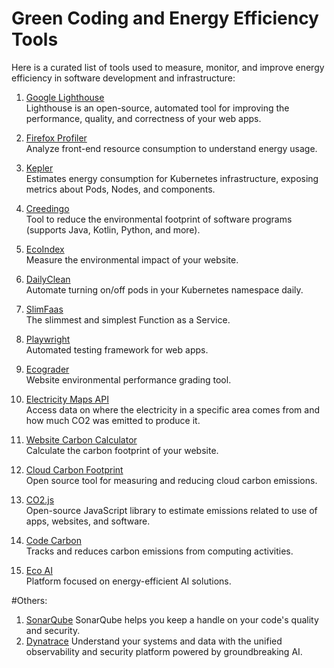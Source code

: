 # Green Coding and Energy Efficiency Tools

Here is a curated list of tools used to measure, monitor, and improve energy efficiency in software development and infrastructure:

1. [Google Lighthouse](https://chromewebstore.google.com/detail/blipmdconlkpinefehnmjammfjpmpbjk?utm_source=item-share-cb)  
   Lighthouse is an open-source, automated tool for improving the performance, quality, and correctness of your web apps.

2. [Firefox Profiler](https://profiler.firefox.com/)  
   Analyze front-end resource consumption to understand energy usage.

3. [Kepler](https://github.com/sustainable-computing-io/kepler)  
   Estimates energy consumption for Kubernetes infrastructure, exposing metrics about Pods, Nodes, and components.

4. [Creedingo](https://github.com/green-code-initiative/creedengo-java)  
   Tool to reduce the environmental footprint of software programs (supports Java, Kotlin, Python, and more).

5. [EcoIndex](https://www.ecoindex.fr/en/)  
   Measure the environmental impact of your website.

6. [DailyClean](https://github.com/AxaFrance/dailyclean)  
   Automate turning on/off pods in your Kubernetes namespace daily.

7. [SlimFaas](https://github.com/SlimPlanet/SlimFaas/blob/main/documentation/planet-saver.md)  
   The slimmest and simplest Function as a Service.

8. [Playwright](https://playwright.dev/)  
   Automated testing framework for web apps.

9. [Ecograder](https://ecograder.com/)  
   Website environmental performance grading tool.

10. [Electricity Maps API](https://portal.electricitymaps.com/docs/getting-started#geolocation)  
    Access data on where the electricity in a specific area comes from and how much CO2 was emitted to produce it.

11. [Website Carbon Calculator](https://www.websitecarbon.com/)  
    Calculate the carbon footprint of your website.

12. [Cloud Carbon Footprint](https://www.cloudcarbonfootprint.org/)  
    Open source tool for measuring and reducing cloud carbon emissions.

13. [CO2.js](https://www.thegreenwebfoundation.org/co2-js/)  
    Open-source JavaScript library to estimate emissions related to use of apps, websites, and software.

14. [Code Carbon](https://codecarbon.io/)  
    Tracks and reduces carbon emissions from computing activities.

15. [Eco AI](https://ecoai.energy/)  
    Platform focused on energy-efficient AI solutions.

#Others:

1. [SonarQube](https://www.sonarsource.com/products/sonarqube/)
   SonarQube helps you keep a handle on your code's quality and security.
2. [Dynatrace](https://www.dynatrace.com/)
   Understand your systems and data with the unified observability and security platform powered by groundbreaking AI.

   
